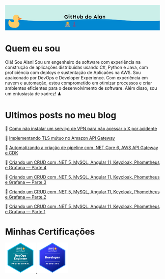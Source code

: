 ![Github Alanlviana Header](https://github.com/alanlviana/alanlviana/blob/main/home/header.png?raw=true)
# Quem eu sou
Olá! Sou Alan! Sou um engenheiro de software com experiência na construção de aplicações distribuidas usando C#, Python e Java, com proficiência com deploys e sustentação de Aplicaões na AWS. Sou apaixonado por DevOps e Developer Experience. Com experiência em nuvem e automação, estou comprometido em otimizar processos e criar ambientes eficientes para o desenvolvimento de software. Além disso, sou um entusiasta de xadrez! ♟️
# Ultimos posts no meu blog
<!--BEGIN_POSTS-->


📰 [Como não instalar um serviço de VPN para não acessar o X por acidente](https://alanlviana.com.br/como-nao-instalar-vpn-para-nao-acessar-o-x-por-acidente/)

📰 [Implementando TLS mútuo no Amazon API Gateway](https://alanlviana.com.br/implementando-tls-mutuo-mtls-no-amazon-api-gateway/)

📰 [Automatizando a criação de pipeline com .NET Core 6, AWS API Gateway e CDK](https://alanlviana.com.br/automatizando-criacao-pipeline-api-gateway-dotnet-core-cdk/)

📰 [Criando um CRUD com .NET 5, MySQL, Angular 11, Keycloak, Phometheus e Grafana — Parte 4](https://alanlviana.com.br/criando-crud-dotnet-5-mysql-angular-11-keycloak-phometheus-grafana-parte-4/)

📰 [Criando um CRUD com .NET 5, MySQL, Angular 11, Keycloak, Phometheus e Grafana — Parte 3](https://alanlviana.com.br/criando-crud-dotnet-5-mysql-angular-11-keycloak-phometheus-grafana-parte-3/)

📰 [Criando um CRUD com .NET 5, MySQL, Angular 11, Keycloak, Phometheus e Grafana — Parte 2](https://alanlviana.com.br/criando-crud-dotnet-5-mysql-angular-11-keycloak-phometheus-grafana-parte-2/)

📰 [Criando um CRUD com .NET 5, MySQL, Angular 11, Keycloak, Phometheus e Grafana — Parte 1](https://alanlviana.com.br/criando-crud-dotnet-5-mysql-angular-11-keycloak-phometheus-grafana-parte-1/)


<!--END_POSTS-->

# Minhas Certificações

<a href="https://www.credly.com/earner/earned/badge/409ef195-64de-411a-94d9-2039e98641df">
    <img src="https://github.com/alanlviana/alanlviana/blob/main/home/devops.png?raw=true" alt="AWS Certified DevOps Engineer - Professional" style="height: 100px; width:100px;"/>
</a>

<a href="https://www.credly.com/earner/earned/badge/5e148936-1b49-4f1c-be09-eb61e791375e">
    <img src="https://github.com/alanlviana/alanlviana/blob/main/home/developer.png?raw=true" alt="AWS Certified Developer – Associate" style="height: 100px; width:100px;"/>
</a>